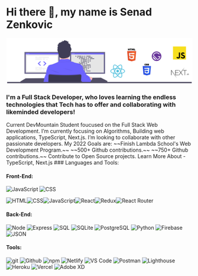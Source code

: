 # Hi there 👋, my name is **Senad Zenkovic**
![I am GitHub Readme Generator's creator](senadzenkovicdeveloper.svg)
### I'm a Full Stack Developer, who loves learning the endless technologies that Tech has to offer and collaborating with likeminded developers!


<justify>
Current DevMountain Student foucused on the Full Stack Web Development. I’m currently focusing on Algorithms, Building web applications, TypeScript, Next.js. I’m looking to collaborate with other passionate developers. My 2022 Goals are: ~~Finish Lambda School's Web Development Program.~~ ~~500+ Github contributions.~~ ~~750+ Github contributions.~~ Contribute to Open Source projects. Learn More About - TypeScript, Next.js
  </justify>
### Languages and Tools:

#### Front-End:
![JavaScript](https://img.shields.io/badge/JS-JavaScript-gold)
![CSS](https://img.shields.io/badge/CSS-CSS-blue)


![HTML](https://img.shields.io/badge/HTML-2E3440?style=for-the-badge&logo=html)![CSS](https://img.shields.io/badge/CSS-2E3440?style=for-the-badge&logo=css3)![JavaScript](https://img.shields.io/badge/JavaScript-2E3440?style=for-the-badge&logo=javascript)![React](https://img.shields.io/badge/React-2E3440?style=for-the-badge&logo=react)![Redux](https://img.shields.io/badge/Redux-2E3440?style=for-the-badge&logo=redux)![React Router](https://img.shields.io/badge/React%20Router-2E3440?style=for-the-badge&logo=react%20router)
#### Back-End:

![Node](https://img.shields.io/badge/Node-2E3440?style=for-the-badge&logo=node.js)
![Express](https://img.shields.io/badge/Express-2E3440?style=for-the-badge&logo=express)
![SQL](https://img.shields.io/badge/SQL-2E3440?style=for-the-badge&logo=sql)
![SQLite](https://img.shields.io/badge/SQLite-2E3440?style=for-the-badge&logo=sqlite)
![PostgreSQL](https://img.shields.io/badge/PostgreSQL-2E3440?style=for-the-badge&logo=postgresql)
![Python](https://img.shields.io/badge/Python-2E3440?style=for-the-badge&logo=python)
![Firebase](https://img.shields.io/badge/Firebase-2E3440?style=for-the-badge&logo=firebase)
![JSON](https://img.shields.io/badge/JSON-2E3440?style=for-the-badge&logo=json)

#### Tools:

![git](https://img.shields.io/badge/git-2E3440?style=for-the-badge&logo=git)
![Github](https://img.shields.io/badge/GitHub-2E3440?style=for-the-badge&logo=github)
![npm](https://img.shields.io/badge/npm-2E3440?style=for-the-badge&logo=npm)
![Netlify](https://img.shields.io/badge/Netlify-2E3440?style=for-the-badge&logo=netlify)
![VS Code](https://img.shields.io/badge/VS%20Code-2E3440?style=for-the-badge&logo=visual%20studio)
![Postman](https://img.shields.io/badge/Postman-2E3440?style=for-the-badge&logo=Postman)
![Lighthouse](https://img.shields.io/badge/Lighthouse-2E3440?style=for-the-badge&logo=lighthouse)
![Heroku](https://img.shields.io/badge/Heroku-2E3440?style=for-the-badge&logo=heroku)
![Vercel](https://img.shields.io/badge/Vercel-2E3440?style=for-the-badge&logo=vercel)
![Adobe XD](https://img.shields.io/badge/Adobe%20XD-2E3440?style=for-the-badge&logo=adobe%20xd)
